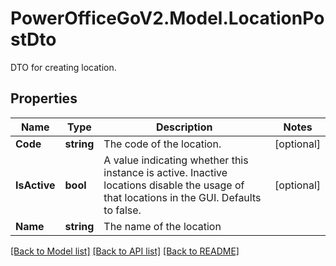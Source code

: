 # PowerOfficeGoV2.Model.LocationPostDto
DTO for creating location.

## Properties

Name | Type | Description | Notes
------------ | ------------- | ------------- | -------------
**Code** | **string** | The code of the location. | [optional] 
**IsActive** | **bool** | A value indicating whether this instance is active. Inactive locations disable the usage of that locations in the GUI. Defaults to false. | [optional] 
**Name** | **string** | The name of the location | 

[[Back to Model list]](../../README.md#documentation-for-models) [[Back to API list]](../../README.md#documentation-for-api-endpoints) [[Back to README]](../../README.md)

